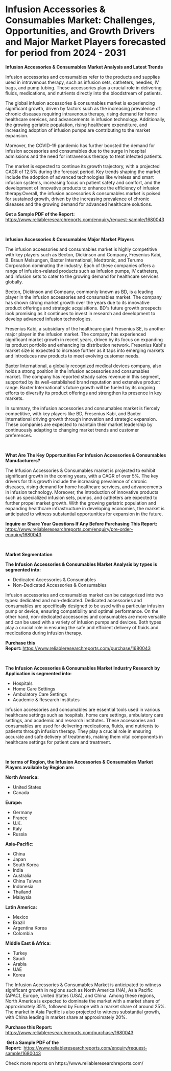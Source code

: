 <p><h1>Infusion Accessories & Consumables Market: Challenges, Opportunities, and Growth Drivers and Major Market Players forecasted for period from 2024 - 2031</h1></p><p><strong>Infusion Accessories & Consumables Market Analysis and Latest Trends</strong></p>
<p><p>Infusion accessories and consumables refer to the products and supplies used in intravenous therapy, such as infusion sets, catheters, needles, IV bags, and pump tubing. These accessories play a crucial role in delivering fluids, medications, and nutrients directly into the bloodstream of patients.</p><p>The global infusion accessories & consumables market is experiencing significant growth, driven by factors such as the increasing prevalence of chronic diseases requiring intravenous therapy, rising demand for home healthcare services, and advancements in infusion technology. Additionally, the growing geriatric population, rising healthcare expenditure, and increasing adoption of infusion pumps are contributing to the market expansion.</p><p>Moreover, the COVID-19 pandemic has further boosted the demand for infusion accessories and consumables due to the surge in hospital admissions and the need for intravenous therapy to treat infected patients.</p><p>The market is expected to continue its growth trajectory, with a projected CAGR of 12.5% during the forecast period. Key trends shaping the market include the adoption of advanced technologies like wireless and smart infusion systems, increasing focus on patient safety and comfort, and the development of innovative products to enhance the efficiency of infusion therapy.Overall, the infusion accessories & consumables market is poised for sustained growth, driven by the increasing prevalence of chronic diseases and the growing demand for advanced healthcare solutions.</p></p>
<p><strong>Get a Sample PDF of the Report:&nbsp;</strong> <a href="https://www.reliableresearchreports.com/enquiry/request-sample/1680043">https://www.reliableresearchreports.com/enquiry/request-sample/1680043</a></p>
<p>&nbsp;</p>
<p><strong>Infusion Accessories & Consumables Major Market Players</strong></p>
<p><p>The infusion accessories and consumables market is highly competitive with key players such as Becton, Dickinson and Company, Fresenius Kabi, B. Braun Melsungen, Baxter International, Medtronic, and Terumo Corporation dominating the industry. Each of these companies offers a range of infusion-related products such as infusion pumps, IV catheters, and infusion sets to cater to the growing demand for healthcare services globally.</p><p>Becton, Dickinson and Company, commonly known as BD, is a leading player in the infusion accessories and consumables market. The company has shown strong market growth over the years due to its innovative product offerings and strategic acquisitions. BD's future growth prospects look promising as it continues to invest in research and development to develop advanced infusion technologies.</p><p>Fresenius Kabi, a subsidiary of the healthcare giant Fresenius SE, is another major player in the infusion market. The company has experienced significant market growth in recent years, driven by its focus on expanding its product portfolio and enhancing its distribution network. Fresenius Kabi's market size is expected to increase further as it taps into emerging markets and introduces new products to meet evolving customer needs.</p><p>Baxter International, a globally recognized medical devices company, also holds a strong position in the infusion accessories and consumables market. The company has reported steady sales revenue in this segment, supported by its well-established brand reputation and extensive product range. Baxter International's future growth will be fueled by its ongoing efforts to diversify its product offerings and strengthen its presence in key markets.</p><p>In summary, the infusion accessories and consumables market is fiercely competitive, with key players like BD, Fresenius Kabi, and Baxter International driving growth through innovation and strategic expansion. These companies are expected to maintain their market leadership by continuously adapting to changing market trends and customer preferences.</p></p>
<p>&nbsp;</p>
<p><strong>What Are The Key Opportunities For Infusion Accessories & Consumables Manufacturers?</strong></p>
<p><p>The Infusion Accessories & Consumables market is projected to exhibit significant growth in the coming years, with a CAGR of over 5%. The key drivers for this growth include the increasing prevalence of chronic diseases, rising demand for home healthcare services, and advancements in infusion technology. Moreover, the introduction of innovative products such as specialized infusion sets, pumps, and catheters are expected to further propel market growth. With the growing geriatric population and expanding healthcare infrastructure in developing economies, the market is anticipated to witness substantial opportunities for expansion in the future.</p></p>
<p><strong>Inquire or Share Your Questions If Any Before Purchasing This Report:</strong> <a href="https://www.reliableresearchreports.com/enquiry/pre-order-enquiry/1680043">https://www.reliableresearchreports.com/enquiry/pre-order-enquiry/1680043</a></p>
<p>&nbsp;</p>
<p><strong>Market Segmentation</strong></p>
<p><strong>The Infusion Accessories & Consumables Market Analysis by types is segmented into:</strong></p>
<p><ul><li>Dedicated Accessories & Consumables</li><li>Non-Dedicated Accessories & Consumables</li></ul></p>
<p><p>Infusion accessories and consumables market can be categorized into two types: dedicated and non-dedicated. Dedicated accessories and consumables are specifically designed to be used with a particular infusion pump or device, ensuring compatibility and optimal performance. On the other hand, non-dedicated accessories and consumables are more versatile and can be used with a variety of infusion pumps and devices. Both types play a crucial role in ensuring the safe and efficient delivery of fluids and medications during infusion therapy.</p></p>
<p><strong>Purchase this Report:&nbsp;</strong><a href="https://www.reliableresearchreports.com/purchase/1680043">https://www.reliableresearchreports.com/purchase/1680043</a></p>
<p>&nbsp;</p>
<p><strong>The Infusion Accessories & Consumables Market Industry Research by Application is segmented into:</strong></p>
<p><ul><li>Hospitals</li><li>Home Care Settings</li><li>Ambulatory Care Settings</li><li>Academic & Research Institutes</li></ul></p>
<p><p>Infusion accessories and consumables are essential tools used in various healthcare settings such as hospitals, home care settings, ambulatory care settings, and academic and research institutes. These accessories and consumables are used for delivering medications, fluids, and nutrients to patients through infusion therapy. They play a crucial role in ensuring accurate and safe delivery of treatments, making them vital components in healthcare settings for patient care and treatment.</p></p>
<p>&nbsp;</p>
<p><strong>In terms of Region, the Infusion Accessories & Consumables Market Players available by Region are:</strong></p>
<p>
    <p> <strong> North America: </strong>
        <ul>
            <li>United States</li>
            <li>Canada</li>
        </ul>
        </p> 
    <p> <strong> Europe: </strong>
        <ul>
            <li>Germany</li>
            <li>France</li>
            <li>U.K.</li>
            <li>Italy</li>
            <li>Russia</li>
        </ul>
        </p> 
    <p> <strong> Asia-Pacific: </strong>
        <ul>
            <li>China</li>
            <li>Japan</li>
            <li>South Korea</li>
            <li>India</li>
            <li>Australia</li>
            <li>China Taiwan</li>
            <li>Indonesia</li>
            <li>Thailand</li>
            <li>Malaysia</li>
        </ul>
        </p> 
    <p> <strong> Latin America: </strong>
        <ul>
            <li>Mexico</li>
            <li>Brazil</li>
            <li>Argentina Korea</li>
            <li>Colombia</li>
        </ul>
        </p> 
    <p> <strong> Middle East & Africa: </strong>
        <ul>
            <li>Turkey</li>
            <li>Saudi</li>
            <li>Arabia</li>
            <li>UAE</li>
            <li>Korea</li>
        </ul>
    </p>
    </p>
<p><p>The Infusion Accessories & Consumables Market is anticipated to witness significant growth in regions such as North America (NA), Asia Pacific (APAC), Europe, United States (USA), and China. Among these regions, North America is expected to dominate the market with a market share of approximately 35%, followed by Europe with a market share of around 25%. The market in Asia Pacific is also projected to witness substantial growth, with China leading in market share at approximately 20%.</p></p>
<p><strong>Purchase this Report: </strong><a href="https://www.reliableresearchreports.com/purchase/1680043">https://www.reliableresearchreports.com/purchase/1680043</a></p>
<p>&nbsp;<strong>Get a Sample PDF of the Report:&nbsp;&nbsp;</strong><a href="https://www.reliableresearchreports.com/enquiry/request-sample/1680043">https://www.reliableresearchreports.com/enquiry/request-sample/1680043</a></p>
<p><strong></strong></p>
<p>Check more reports on https://www.reliableresearchreports.com/</p>